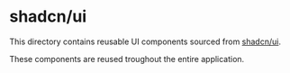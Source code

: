 # shadcn/ui

This directory contains reusable UI components sourced from [shadcn/ui](https://ui.shadcn.com/).

These components are reused troughout the entire application.
